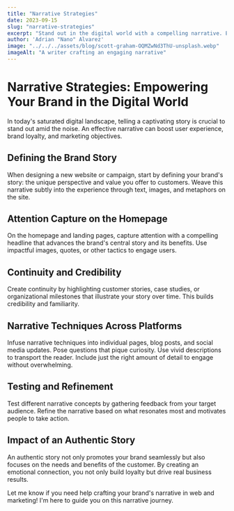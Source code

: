 ```yaml
---
title: "Narrative Strategies"
date: 2023-09-15
slug: "narrative-strategies"
excerpt: "Stand out in the digital world with a compelling narrative. Enhance user experience, brand loyalty, and marketing goals."
author: 'Adrian "Nano" Alvarez'
image: "../../../assets/blog/scott-graham-OQMZwNd3ThU-unsplash.webp"
imageAlt: "A writer crafting an engaging narrative"
---
```


# Narrative Strategies: Empowering Your Brand in the Digital World

In today's saturated digital landscape, telling a captivating story is crucial to stand out amid the noise. An effective narrative can boost user experience, brand loyalty, and marketing objectives.

## Defining the Brand Story

When designing a new website or campaign, start by defining your brand's story: the unique perspective and value you offer to customers. Weave this narrative subtly into the experience through text, images, and metaphors on the site.

## Attention Capture on the Homepage

On the homepage and landing pages, capture attention with a compelling headline that advances the brand's central story and its benefits. Use impactful images, quotes, or other tactics to engage users.

## Continuity and Credibility

Create continuity by highlighting customer stories, case studies, or organizational milestones that illustrate your story over time. This builds credibility and familiarity.

## Narrative Techniques Across Platforms

Infuse narrative techniques into individual pages, blog posts, and social media updates. Pose questions that pique curiosity. Use vivid descriptions to transport the reader. Include just the right amount of detail to engage without overwhelming.

## Testing and Refinement

Test different narrative concepts by gathering feedback from your target audience. Refine the narrative based on what resonates most and motivates people to take action.

## Impact of an Authentic Story

An authentic story not only promotes your brand seamlessly but also focuses on the needs and benefits of the customer. By creating an emotional connection, you not only build loyalty but drive real business results.

Let me know if you need help crafting your brand's narrative in web and marketing! I'm here to guide you on this narrative journey.
